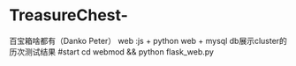 # TreasureChest-
百宝箱啥都有（Danko Peter）
web :js + python web + mysql db展示cluster的历次测试结果 
#start
cd webmod && python flask_web.py 
